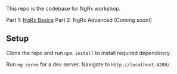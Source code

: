 This repo is the codebase for NgRx workshop.

Part 1: [NgRx Basics](https://blog.avinaybasnet.com.np/posts/ngrx/#0)
Part 2: NgRx Advanced (Coming soon!)

## Setup

Clone the repo and run `npm install` to install required dependency.

Run `ng serve` for a dev server. Navigate to `http://localhost:4200/`.

